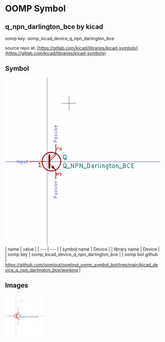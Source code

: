 # OOMP Symbol  
## q_npn_darlington_bce  by kicad  
  
oomp key: oomp_kicad_device_q_npn_darlington_bce  
  
source repo at: [https://gitlab.com/kicad/libraries/kicad-symbols](https://gitlab.com/kicad/libraries/kicad-symbols)  
## Symbol  
  
[![working.png](working_600.png)](working.png)  
| name | value | 
| --- | --- | 
| symbol name | Device | 
| library name | Device | 
| oomp key | oomp_kicad_device_q_npn_darlington_bce | 
| oomp bot github | https://github.com/oomlout/oomlout_oomp_symbol_bot/tree/main/kicad_device_q_npn_darlington_bce/working | 
## Images  
  
[![working.png](working_140.png)](working.png)  
